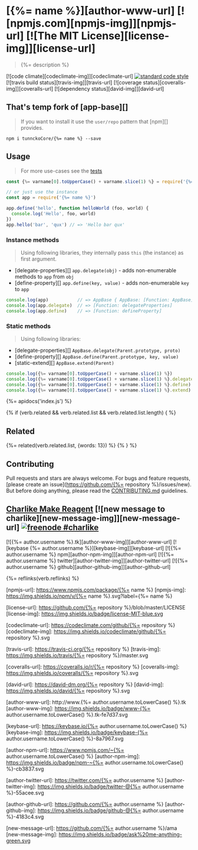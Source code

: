 # [{%= name %}][author-www-url] [![npmjs.com][npmjs-img]][npmjs-url] [![The MIT License][license-img]][license-url] 

> {%= description %}

[![code climate][codeclimate-img]][codeclimate-url] [![standard code style][standard-img]][standard-url] [![travis build status][travis-img]][travis-url] [![coverage status][coveralls-img]][coveralls-url] [![dependency status][david-img]][david-url]

## That's temp fork of [app-base][]
> If you want to install it use the `user/repo` pattern that [npm][] provides.

```
npm i tunnckoCore/{%= name %} --save
```

## Usage
> For more use-cases see the [tests](./test.js)

```js
const {%= varname[0].toUpperCase() + varname.slice(1) %} = require('{%= name %}').{%= varname[0].toUpperCase() + varname.slice(1) %}

// or just use the instance
const app = require('{%= name %}')

app.define('hello', function helloWorld (foo, world) {
  console.log('Hello', foo, world)
})
app.hello('bar', 'qux') // => 'Hello bar qux'
```

### Instance methods
> Using following libraries, they internally pass `this` (the instance) as first argument.

- [delegate-properties][] `app.delegate(obj)` - adds non-enumerable methods to `app` from `obj`
- [define-property][] `app.define(key, value)` - adds non-enumerable `key` to `app`

```js
console.log(app)           // => AppBase { AppBase: [Function: AppBase] }
console.log(app.delegate)  // => [Function: delegateProperties]
console.log(app.define)    // => [Function: defineProperty]
```

### Static methods
> Using following libraries:

- [delegate-properties][] `AppBase.delegate(Parent.prototype, proto)`
- [define-property][] `AppBase.define(Parent.prototype, key, value)`
- [static-extend][] `AppBase.extend(Parent)`

```js
console.log({%= varname[0].toUpperCase() + varname.slice(1) %})           // => [Function: AppBase]
console.log({%= varname[0].toUpperCase() + varname.slice(1) %}.delegate)  // => [Function: delegate]
console.log({%= varname[0].toUpperCase() + varname.slice(1) %}.define)    // => [Function: defineProperty]
console.log({%= varname[0].toUpperCase() + varname.slice(1) %}.extend)    // => [Function: extend]
```

{%= apidocs('index.js') %}

{% if (verb.related && verb.related.list && verb.related.list.length) { %}
## Related
{%= related(verb.related.list, {words: 13}) %}
{% } %}

## Contributing
Pull requests and stars are always welcome. For bugs and feature requests, [please create an issue](https://github.com/{%= repository %}/issues/new).  
But before doing anything, please read the [CONTRIBUTING.md](./CONTRIBUTING.md) guidelines.

## [Charlike Make Reagent](http://j.mp/1stW47C) [![new message to charlike][new-message-img]][new-message-url] [![freenode #charlike][freenode-img]][freenode-url]

[![{%= author.username %}.tk][author-www-img]][author-www-url] [![keybase {%= author.username %}][keybase-img]][keybase-url] [![{%= author.username %} npm][author-npm-img]][author-npm-url] [![{%= author.username %} twitter][author-twitter-img]][author-twitter-url] [![{%= author.username %} github][author-github-img]][author-github-url]

{%= reflinks(verb.reflinks) %}

[npmjs-url]: https://www.npmjs.com/package/{%= name %}
[npmjs-img]: https://img.shields.io/npm/v/{%= name %}.svg?label={%= name %}

[license-url]: https://github.com/{%= repository %}/blob/master/LICENSE
[license-img]: https://img.shields.io/badge/license-MIT-blue.svg


[codeclimate-url]: https://codeclimate.com/github/{%= repository %}
[codeclimate-img]: https://img.shields.io/codeclimate/github/{%= repository %}.svg

[travis-url]: https://travis-ci.org/{%= repository %}
[travis-img]: https://img.shields.io/travis/{%= repository %}/master.svg

[coveralls-url]: https://coveralls.io/r/{%= repository %}
[coveralls-img]: https://img.shields.io/coveralls/{%= repository %}.svg

[david-url]: https://david-dm.org/{%= repository %}
[david-img]: https://img.shields.io/david/{%= repository %}.svg

[standard-url]: https://github.com/feross/standard
[standard-img]: https://img.shields.io/badge/code%20style-standard-brightgreen.svg


[author-www-url]: http://www.{%= author.username.toLowerCase() %}.tk
[author-www-img]: https://img.shields.io/badge/www-{%= author.username.toLowerCase() %}.tk-fe7d37.svg

[keybase-url]: https://keybase.io/{%= author.username.toLowerCase() %}
[keybase-img]: https://img.shields.io/badge/keybase-{%= author.username.toLowerCase() %}-8a7967.svg

[author-npm-url]: https://www.npmjs.com/~{%= author.username.toLowerCase() %}
[author-npm-img]: https://img.shields.io/badge/npm-~{%= author.username.toLowerCase() %}-cb3837.svg

[author-twitter-url]: https://twitter.com/{%= author.username %}
[author-twitter-img]: https://img.shields.io/badge/twitter-@{%= author.username %}-55acee.svg

[author-github-url]: https://github.com/{%= author.username %}
[author-github-img]: https://img.shields.io/badge/github-@{%= author.username %}-4183c4.svg

[freenode-url]: http://webchat.freenode.net/?channels=charlike
[freenode-img]: https://img.shields.io/badge/freenode-%23charlike-5654a4.svg

[new-message-url]: https://github.com/{%= author.username %}/ama
[new-message-img]: https://img.shields.io/badge/ask%20me-anything-green.svg